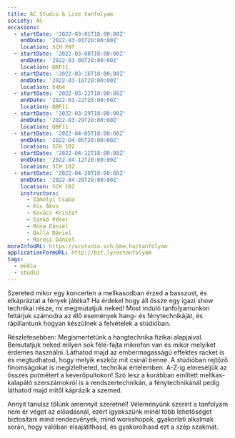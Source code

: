 ```yaml
---
title: AC Studio & Live tanfolyam
society: AC
occasions:
  - startDate: '2022-03-01T18:00:00Z'
    endDate: '2022-03-01T20:00:00Z'
    location: SCH FNT
  - startDate: '2022-03-08T18:00:00Z'
    endDate: '2022-03-08T20:00:00Z'
    location: QBF11
  - startDate: '2022-03-16T18:00:00Z'
    endDate: '2022-03-16T20:00:00Z'
    location: E404
  - startDate: '2022-03-22T18:00:00Z'
    endDate: '2022-03-22T20:00:00Z'
    location: QBF11
  - startDate: '2022-03-29T18:00:00Z'
    endDate: '2022-03-29T20:00:00Z'
    location: QBF11
  - startDate: '2022-04-05T18:00:00Z'
    endDate: '2022-04-05T20:00:00Z'
    location: SCH 102
  - startDate: '2022-04-12T18:00:00Z'
    endDate: '2022-04-12T20:00:00Z'
    location: SCH 102
  - startDate: '2022-04-20T18:00:00Z'
    endDate: '2022-04-20T20:00:00Z'
    location: SCH 102
    instructors:
      - Zámolyi Csaba
      - Kis Ákos
      - Kovács Kristóf
      - Sinkó Péter
      - Móna Dániel
      - Balla Dániel
      - Marosi Dániel
moreInfoURL: https://acstudio.sch.bme.hu/tanfolyam
applicationFormURL: http://bit.ly/actanfolyam
tags:
  - média
  - stúdió
---
```


Szereted mikor egy koncerten a mellkasodban érzed a basszust, és elkápráztat a fények játéka? Ha érdekel hogy áll össze egy igazi show technikai része, mi megmutatjuk neked! Most induló tanfolyamunkon feltárjuk számodra az élő események hang- és fénytechnikáját, és rápillantunk hogyan készülnek a felvételek a stúdióban.

Részletesebben: Megismertetünk a hangtechnika fizikai alapjaival. Bemutatjuk neked milyen sok féle-fajta mikrofon van és mikor melyiket érdemes használni. Láthatod majd az embermagasságú effektes racket is és megtudhatod, hogy melyik eszköz mit csinál benne. A stúdióban rejtőző finomságokat is megízlelheted, technikai értelemben. A-Z-ig elmeséljük az összes potmétert a keverőpultokon! Szó lesz a korábban említett mellkas-kalapáló szerszámokról is a rendszertechnikán, a fénytechnikánál pedig láthatod majd mitől káprázik a szemed.

Annyit tanulsz tőlünk amennyit szeretnél! Véleményünk szerint a tanfolyam nem ér véget az előadásnál, ezért igyekszünk minél több lehetőséget biztosítani mind rendezvények, mind workshopok, gyakorlati alkalmak során, hogy valóban elsajátíthasd, és gyakorolhasd ezt a szép szakmát.
